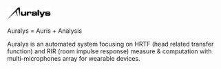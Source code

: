 <img src="docs/pics/auralys_logo.jpg" width=20%>

Auralys = Auris + Analysis

Auralys is an automated system focusing on HRTF (head related transfer function) and RIR (room impulse response) measure & computation with multi-microphones array for wearable devices.
